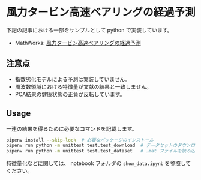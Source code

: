 # 風力タービン高速ベアリングの経過予測

下記の記事における一部をサンプルとして python で実装しています。

- MathWorks: [風力タービン高速ベアリングの経過予測][wind]

[wind]: https://jp.mathworks.com/help/predmaint/ug/wind-turbine-high-speed-bearing-prognosis.html

## 注意点

- 指数劣化モデルによる予測は実装していません。
- 周波数領域における特徴量が文献の結果と一致しません。
- PCA結果の健康状態の正負が反転しています。

## Usage

一連の結果を得るために必要なコマンドを記載します。

```sh
pipenv install --skip-lock  # 必要なパッケージのインストール
pipenv run python -m unittest test.test_download  # データセットのダウンロード
pipenv run python -m unittest test.test_dataset   # .mat ファイルを読み込む
```

特徴量化などに関しては、 notebook フォルダの `show_data.ipynb` を参照してください。

